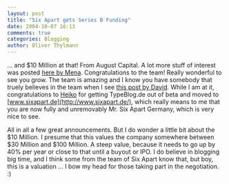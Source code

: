 ```yaml
---
layout: post
title: "Six Apart gets Series B Funding"
date: 2004-10-07 16:13
comments: true
categories: Blogging
author: Oliver Thylmann
---
```



... and $10 Million at that! From August Capital. A lot more stuff of interest was posted [here by Mena](http://www.sixapart.com/corner/archives/2004/10/six_apart_serie.shtml). Congratulations to the team! Really wonderful to see you grow. The team is amazing and I know you have somebody that truely believes in the team when I see [this post by David](http://www.ventureblog.com/articles/indiv/2004/000897.html). While I am at it, congratulations to [Heiko](http://www.hebig.com/) for getting TypeBlog.de out of beta and moved to [www.sixapart.de](http://www.sixapart.de/), which really means to me that you are now fully and unremovably Mr. Six Apart Germany, which is very nice to see. 

All in all a few great announcements. But I do wonder a little bit about the $10 Million. I presume that this values the company somewhere between $30 Million and $100 Million. A steep value, because it needs to go up by 40% per year or close to that until a buyout or IPO.  I do believe in blogging big time, and I think some from the team of Six Apart know that, but boy, this is a valuation ... I bow my head for those taking part in the negotiation. :)


